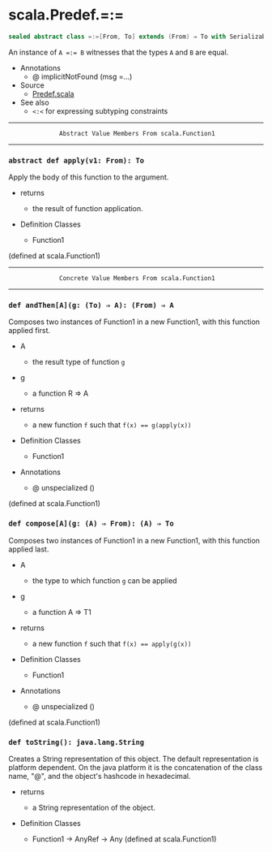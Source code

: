 
#                               scala.Predef.=:=                               #

```scala
sealed abstract class =:=[From, To] extends (From) ⇒ To with Serializable
```

An instance of `A =:= B` witnesses that the types `A` and `B` are equal.

* Annotations
  * @ implicitNotFound (msg =...)
* Source
  * [Predef.scala](https://github.com/scala/scala/tree/6d09a1ba5f/src/library/scala/Predef.scala#L1)
* See also
  * `<:<` for expressing subtyping constraints


--------------------------------------------------------------------------------
                  Abstract Value Members From scala.Function1
--------------------------------------------------------------------------------


### `abstract def apply(v1: From): To`                                       ###

Apply the body of this function to the argument.

* returns
  * the result of function application.

* Definition Classes
  * Function1

(defined at scala.Function1)


--------------------------------------------------------------------------------
                  Concrete Value Members From scala.Function1
--------------------------------------------------------------------------------


### `def andThen[A](g: (To) ⇒ A): (From) ⇒ A`                                ###

Composes two instances of Function1 in a new Function1, with this function
applied first.

* A
  * the result type of function `g`
* g
  * a function R => A
* returns
  * a new function `f` such that `f(x) == g(apply(x))`

* Definition Classes
  * Function1
* Annotations
  * @ unspecialized ()

(defined at scala.Function1)


### `def compose[A](g: (A) ⇒ From): (A) ⇒ To`                                ###

Composes two instances of Function1 in a new Function1, with this function
applied last.

* A
  * the type to which function `g` can be applied
* g
  * a function A => T1
* returns
  * a new function `f` such that `f(x) == apply(g(x))`

* Definition Classes
  * Function1
* Annotations
  * @ unspecialized ()

(defined at scala.Function1)


### `def toString(): java.lang.String`                                       ###

Creates a String representation of this object. The default representation is
platform dependent. On the java platform it is the concatenation of the class
name, "@", and the object's hashcode in hexadecimal.

* returns
  * a String representation of the object.

* Definition Classes
  * Function1 → AnyRef → Any
(defined at scala.Function1)
